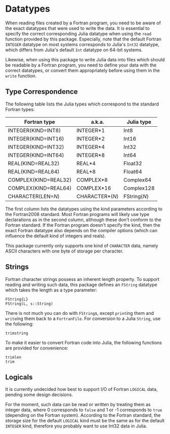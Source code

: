 # Datatypes

When reading files created by a Fortran program, you need to be aware
of the exact datatypes that were used to write the data. It is essential
to specify the correct corresponding Julia datatype when using the
`read` function provided by this package. Especially, note that the
default Fortran `INTEGER` datatype on most systems corresponds to
Julia's `Int32` datatype, which differs from Julia's default `Int`
datatype on 64-bit systems.

Likewise, when using this package to write Julia data into files which
should be readable by a Fortran program, you need to define your data
with the correct datatypes, or convert them appropriately before using
them in the `write` function.


## Type Correspondence

The following table lists the Julia types which correspond to the standard Fortran types:

| Fortran type         | a.k.a.           | Julia type   |
| -------------------- | ---------------- | ------------ |
| INTEGER(KIND=INT8)   | INTEGER*1        | Int8         |
| INTEGER(KIND=INT16)  | INTEGER*2        | Int16        |
| INTEGER(KIND=INT32)  | INTEGER*4        | Int32        |
| INTEGER(KIND=INT64)  | INTEGER*8        | Int64        |
| REAL(KIND=REAL32)    | REAL*4           | Float32      |
| REAL(KIND=REAL64)    | REAL*8           | Float64      |
| COMPLEX(KIND=REAL32) | COMPLEX*8        | Complex64    |
| COMPLEX(KIND=REAL64) | COMPLEX*16       | Complex128   |
| CHARACTER(LEN=*N*)   | CHARACTER\*(*N*) | FString{*N*} |

The first column lists the datatypes using the kind parameters according to the
Fortran2008 standard. Most Fortran programs will likely use type declarations as
in the second column, although these don't conform to the Fortran standard.
If the Fortran program doesn't specify the kind, then the exact Fortran datatype
also depends on the compiler options (which can influence the default kind of
integers and reals).

This package currently only supports one kind of `CHARACTER` data, namely
ASCII characters with one byte of storage per character.


## Strings

Fortran character strings possess an inherent length property. To support reading
and writing such data, this package defines an `FString` datatype which takes the
length as a type parameter:

```@docs
FString{L}
FString(L, s::String)
```

There is not much you can do with `FString`s, except `print`ing them and
`write`ing them back to a `FortranFile`.  For conversion to a Julia `String`,
use the following:

```@docs
trimstring
```

To make it easier to convert Fortran code into Julia, the following
functions are provided for convenience:

```@docs
trimlen
trim
```


## Logicals

It is currently undecided how best to support I/O of Fortran `LOGICAL` data,
pending some design decisions.

For the moment, such data can be read or written by treating them as integer data,
where 0 corresponds to `false` and 1 or -1 corresponds to `true` (depending on the
Fortran system). According to the Fortran standard, the storage size for the default
`LOGICAL` kind must be the same as for the default `INTEGER` kind, therefore you
probably want to use Int32 data in Julia.


